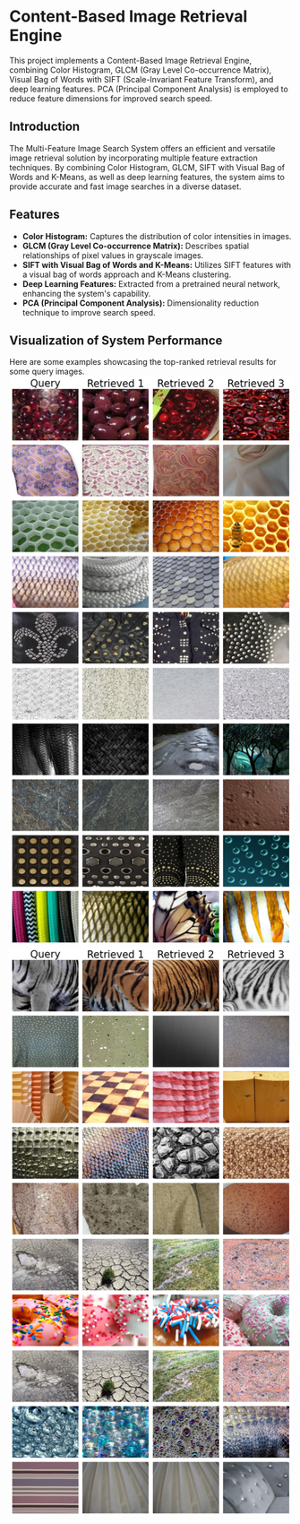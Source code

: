 # Content-Based Image Retrieval Engine

This project implements a Content-Based Image Retrieval Engine, combining Color Histogram, GLCM (Gray Level Co-occurrence Matrix), Visual Bag of Words with SIFT (Scale-Invariant Feature Transform), and deep learning features. PCA (Principal Component Analysis) is employed to reduce feature dimensions for improved search speed.

## Introduction

The Multi-Feature Image Search System offers an efficient and versatile image retrieval solution by incorporating multiple feature extraction techniques. By combining Color Histogram, GLCM, SIFT with Visual Bag of Words and K-Means, as well as deep learning features, the system aims to provide accurate and fast image searches in a diverse dataset.

## Features

- **Color Histogram:** Captures the distribution of color intensities in images.
- **GLCM (Gray Level Co-occurrence Matrix):** Describes spatial relationships of pixel values in grayscale images.
- **SIFT with Visual Bag of Words and K-Means:** Utilizes SIFT features with a visual bag of words approach and K-Means clustering.
- **Deep Learning Features:** Extracted from a pretrained neural network, enhancing the system's capability.
- **PCA (Principal Component Analysis):** Dimensionality reduction technique to improve search speed.

## Visualization of System Performance

Here are some examples showcasing the top-ranked retrieval results for some query images.
![Retrieval Results Example](visualization_plot.png)
![Retrieval Results Example](visualization_plot1.png)